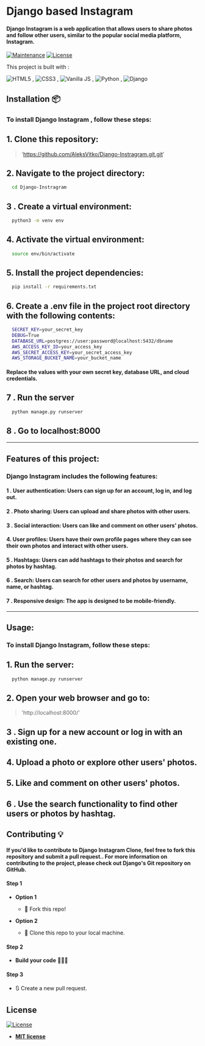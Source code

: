 

# Django based Instagram


#### Django Instagram is a web application that allows users to share photos and follow other users, similar to the popular social media platform, Instagram.
> 

[![Maintenance](https://img.shields.io/badge/maintained-yes-green.svg)](https://github.com/rajaprerak/MusicPlayer/commits/master)
[![License](http://img.shields.io/:license-mit-blue.svg?style=flat-square)](http://badges.mit-license.org)

This project is built with :

![HTML5](https://www.w3.org/html/logo/downloads/HTML5_Logo_64.png) , ![CSS3](https://upload.wikimedia.org/wikipedia/commons/thumb/d/d5/CSS3_logo_and_wordmark.svg/48px-CSS3_logo_and_wordmark.svg.png) , ![Vanilla JS](https://upload.wikimedia.org/wikipedia/commons/thumb/9/99/Unofficial_JavaScript_logo_2.svg/64px-Unofficial_JavaScript_logo_2.svg.png) , ![Python](https://www.quintagroup.com/++theme++quintagroup-theme/images/logo_python_section.png) , ![Django](https://www.quintagroup.com/++theme++quintagroup-theme/images/logo_django_section.png)



## Installation 📦
### To install Django Instagram , follow these steps:
## 1. Clone this repository:
>'https://github.com/AleksVitko/Django-Instragram.git.git'
## 2. Navigate to the project directory:

```bash
  cd Django-Instragram
```
## 3 . Create a virtual environment:
```bash
  python3 -m venv env
```
## 4. Activate the virtual environment:
```bash
  source env/bin/activate
```
## 5. Install the project dependencies:
```bash
  pip install -r requirements.txt
```
## 6. Create a .env file in the project root directory with the following contents:
```bash
  SECRET_KEY=your_secret_key
  DEBUG=True
  DATABASE_URL=postgres://user:password@localhost:5432/dbname
  AWS_ACCESS_KEY_ID=your_access_key
  AWS_SECRET_ACCESS_KEY=your_secret_access_key
  AWS_STORAGE_BUCKET_NAME=your_bucket_name

```
#### Replace the values with your own secret key, database URL, and cloud credentials.
## 7 . Run the server
```bash
  python manage.py runserver
```
## 8 . Go to localhost:8000
---

## Features of this project:

### Django Instagram includes the following features:

#### 1 . User authentication: Users can sign up for an account, log in, and log out.
#### 2 . Photo sharing: Users can upload and share photos with other users.
#### 3 . Social interaction: Users can like and comment on other users' photos.
#### 4. User profiles: Users have their own profile pages where they can see their own photos and interact with other users.
#### 5 . Hashtags: Users can add hashtags to their photos and search for photos by hashtag.
#### 6 . Search: Users can search for other users and photos by username, name, or hashtag.
#### 7 . Responsive design: The app is designed to be mobile-friendly.
---

## Usage:
### To install Django Instagram, follow these steps:
## 1. Run the server:

```bash
  python manage.py runserver
```

## 2. Open your web browser and go to:
>'http://localhost:8000/'
## 3 . Sign up for a new account or log in with an existing one.

## 4. Upload a photo or explore other users' photos.

## 5. Like and comment on other users' photos.

## 6 . Use the search functionality to find other users or photos by hashtag.



## Contributing 💡

#### If you'd like to contribute to Django Instagram Clone, feel free to fork this repository and submit a pull request.. For more information on contributing to the project, please check out Django's Git repository on GitHub.


#### Step 1

- **Option 1**
    - 🍴 Fork this repo!

- **Option 2**
    - 👯 Clone this repo to your local machine.


#### Step 2

- **Build your code** 🔨🔨🔨

#### Step 3

- 🔃 Create a new pull request.

## License
[![License](http://img.shields.io/:license-mit-blue.svg?style=flat-square)](http://badges.mit-license.org)

- **[MIT license](http://opensource.org/licenses/mit-license.php)**
